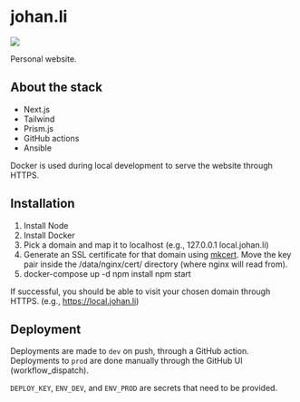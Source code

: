 # johan.li

![](https://github.com/JohanLi/johan.li/workflows/Deployment/badge.svg)

Personal website.

## About the stack

- Next.js
- Tailwind
- Prism.js
- GitHub actions
- Ansible

Docker is used during local development to serve the website through HTTPS.

## Installation

1. Install Node
2. Install Docker
3. Pick a domain and map it to localhost (e.g., 127.0.0.1 local.johan.li)
4. Generate an SSL certificate for that domain using [mkcert](https://github.com/FiloSottile/mkcert).
   Move the key pair inside the /data/nginx/cert/ directory (where nginx will read from).
5. docker-compose up -d
   npm install
   npm start

If successful, you should be able to visit your chosen domain through HTTPS. (e.g., https://local.johan.li)

## Deployment

Deployments are made to `dev` on push, through a GitHub action. Deployments to `prod` are done manually through the
GitHub UI (workflow_dispatch).

`DEPLOY_KEY`, `ENV_DEV`, and `ENV_PROD` are secrets that need to be provided.
